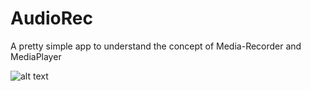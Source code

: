 # AudioRec
A pretty simple app to understand the concept of Media-Recorder and MediaPlayer

![alt text](https://github.com/root-shahzaib/AudioRec/blob/master/app/src/main/res/drawable-v24/imgggggg.png)
